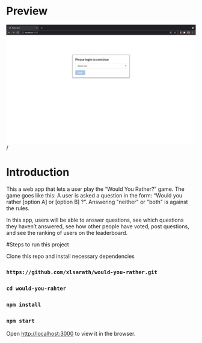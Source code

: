 # Preview

![Alt text](demo.gif) / 



# Introduction
This a web app that lets a user play the “Would You Rather?” game. The game goes like this: A user is asked a question in the form: “Would you rather [option A] or [option B] ?”. Answering "neither" or "both" is against the rules.

In this app, users will be able to answer questions, see which questions they haven’t answered, see how other people have voted, post questions, and see the ranking of users on the leaderboard.


#Steps to run this project

Clone this repo and install necessary dependencies 
### `https://github.com/xlsarath/would-you-rather.git`
### `cd would-you-rahter`
### `npm install`
### `npm start`

Open [http://localhost:3000](http://localhost:3000) to view it in the browser.

